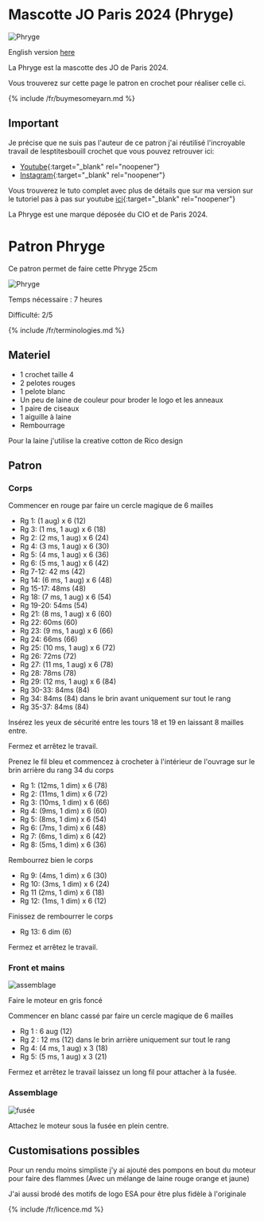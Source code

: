 # Mascotte JO Paris 2024 (Phryge)

![Phryge](/inuit_crochet/media/phryge.jpg)

English version [here](./en/Phryge.md)

La Phryge est la mascotte des JO de Paris 2024.

Vous trouverez sur cette page le patron en crochet pour réaliser celle ci.

{% include /fr/buymesomeyarn.md %}

## Important

Je précise que ne suis pas l'auteur de ce patron j'ai réutilisé l'incroyable travail de lesptitesbouill crochet que vous pouvez retrouver ici:

* [Youtube](https://www.youtube.com/channel/UCQJ15rbfX1vV65Y-zn4fREw){:target="_blank" rel="noopener"}
* [Instagram](https://www.instagram.com/lesptitesbouill_officiel/){:target="_blank" rel="noopener"}

Vous trouverez le tuto complet avec plus de détails que sur ma version sur le tutoriel pas à pas sur youtube [ici](https://www.youtube.com/watch?v=hElENmnQ77c){:target="_blank" rel="noopener"}

La Phryge est une marque déposée du CIO et de Paris 2024.

# Patron Phryge

Ce patron permet de faire cette Phryge 25cm

![Phryge](/inuit_crochet/media/patterns/phryge/phryge.jpg)

Temps nécessaire  : 7 heures

Difficulté: 2/5

{% include /fr/terminologies.md %}

## Materiel

* 1 crochet taille 4
* 2 pelotes rouges
* 1 pelote blanc
* Un peu de laine de couleur pour broder le logo et les anneaux 
* 1 paire de ciseaux
* 1 aiguille à laine
* Rembourrage

Pour la laine j'utilise la creative cotton de Rico design

## Patron

### Corps

Commencer en rouge par faire un cercle magique de 6 mailles

* Rg 1: (1 aug) x 6 (12)
* Rg 3: (1 ms, 1 aug) x 6 (18)
* Rg 2: (2 ms, 1 aug) x 6 (24)
* Rg 4: (3 ms, 1 aug) x 6 (30)
* Rg 5: (4 ms, 1 aug) x 6 (36)
* Rg 6: (5 ms, 1 aug) x 6 (42)
* Rg 7-12: 42 ms (42)
* Rg 14: (6 ms, 1 aug) x 6 (48)
* Rg 15-17: 48ms (48)
* Rg 18: (7 ms, 1 aug) x 6 (54)
* Rg 19-20: 54ms (54)
* Rg 21: (8 ms, 1 aug) x 6 (60)
* Rg 22: 60ms (60)
* Rg 23: (9 ms, 1 aug) x 6 (66)
* Rg 24: 66ms (66)
* Rg 25: (10 ms, 1 aug) x 6 (72)
* Rg 26: 72ms (72)
* Rg 27: (11 ms, 1 aug) x 6 (78)
* Rg 28: 78ms (78)
* Rg 29: (12 ms, 1 aug) x 6 (84)
* Rg 30-33: 84ms (84)
* Rg 34: 84ms (84) dans le brin avant uniquement sur tout le rang
* Rg 35-37: 84ms (84)

Insérez les yeux de sécurité entre les tours 18 et 19 en laissant 8 mailles entre.

Fermez et arrêtez le travail.

Prenez le fil bleu et commencez à crocheter à l'intérieur de l'ouvrage sur le brin arrière du rang 34 du corps

* Rg 1: (12ms, 1 dim) x 6 (78)
* Rg 2: (11ms, 1 dim) x 6 (72)
* Rg 3: (10ms, 1 dim) x 6 (66)
* Rg 4: (9ms, 1 dim) x 6 (60)
* Rg 5: (8ms, 1 dim) x 6 (54)
* Rg 6: (7ms, 1 dim) x 6 (48)
* Rg 7: (6ms, 1 dim) x 6 (42)
* Rg 8: (5ms, 1 dim) x 6 (36)

Rembourrez bien le corps

* Rg 9: (4ms, 1 dim) x 6 (30)
* Rg 10: (3ms, 1 dim) x 6 (24)
* Rg 11 (2ms, 1 dim) x 6 (18)
* Rg 12: (1ms, 1 dim) x 6 (12)

Finissez de rembourrer le corps

* Rg 13: 6 dim (6)

Fermez et arrêtez le travail.

### Front et mains

![assemblage](/inuit_crochet/media/patterns/vegac/moteur.jpg)

Faire le moteur en gris foncé

Commencer en blanc cassé par faire un cercle magique de 6 mailles

* Rg 1 : 6 aug (12)
* Rg 2 : 12 ms (12) dans le brin arrière uniquement sur tout le rang
* Rg 4: (4 ms, 1 aug) x 3 (18)
* Rg 5: (5 ms, 1 aug) x 3 (21)

Fermez et arrêtez le travail laissez un long fil pour attacher à la fusée.

### Assemblage

![fusée](/inuit_crochet/media/patterns/vegac/assemblage.jpg)

Attachez le moteur sous la fusée en plein centre.

## Customisations possibles

Pour un rendu moins simpliste j'y ai ajouté des pompons en bout du moteur pour faire des flammes (Avec un mélange de laine rouge orange et jaune)

J'ai aussi brodé des motifs de logo ESA pour être plus fidèle à l'originale

{% include /fr/licence.md %}